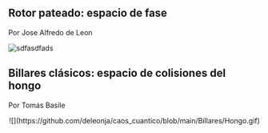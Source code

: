 ## Rotor pateado: espacio de fase
Por Jose Alfredo de Leon

![sdfasdfads](https://github.com/deleonja/caos_cuantico/blob/main/rotor_pateado/rotor_pateado.gif)

## Billares clásicos: espacio de colisiones del hongo
Por Tomás Basile

<div align="center">![](https://github.com/deleonja/caos_cuantico/blob/main/Billares/Hongo.gif)</div>
